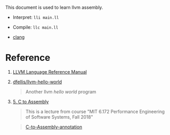 This document is used to learn llvm assembly.

- Interpret: `lli main.ll`

- Compile: `llc main.ll`

- [clang](./clang/Readme.md)

# Reference

1. [LLVM Language Reference Manual](https://llvm.org/docs/LangRef.html)


2. [dfellis/llvm-hello-world](https://github.com/dfellis/llvm-hello-world)

   > Another llvm *hello world* program

3. [5. C to Assembly](https://www.youtube.com/watch?v=wt7a5BOztuM)

    > This is a lecture from course "MIT 6.172 Performance Engineering of Software Systems, Fall 2018"

    > [C-to-Assembly-annotation](./C-to-Assembly-annotation.md)
